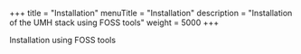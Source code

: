 +++
title = "Installation"
menuTitle = "Installation"
description = "Installation of the UMH stack using FOSS tools"
weight = 5000
+++

Installation using FOSS tools
